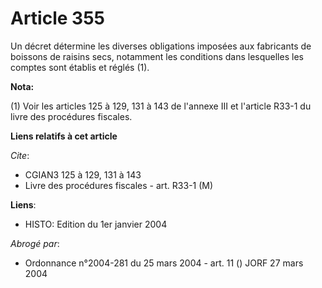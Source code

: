 # Article 355

Un décret détermine les diverses obligations imposées aux fabricants de boissons de raisins secs, notamment les conditions
dans lesquelles les comptes sont établis et réglés (1).

**Nota:**

(1) Voir les articles 125 à 129, 131 à 143 de l'annexe III et l'article R33-1 du livre des procédures fiscales.

**Liens relatifs à cet article**

_Cite_:

  - CGIAN3 125 à 129, 131 à 143
  - Livre des procédures fiscales - art. R33-1 (M)

**Liens**:

  - HISTO: Edition du 1er janvier 2004

_Abrogé par_:

  - Ordonnance n°2004-281 du 25 mars 2004 - art. 11 () JORF 27 mars 2004

